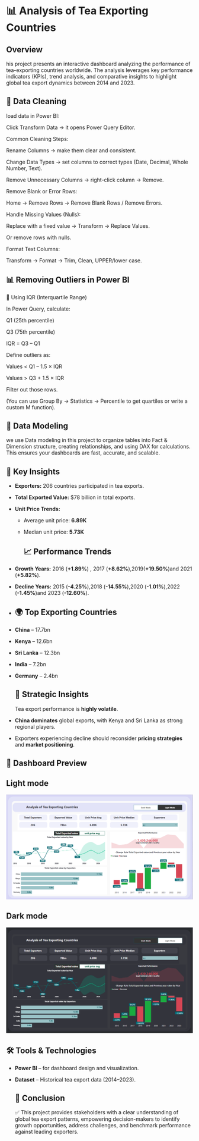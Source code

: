 # 📊 Analysis of Tea Exporting Countries

## Overview
his project presents an interactive dashboard analyzing the performance of tea-exporting countries worldwide. The analysis leverages key performance indicators (KPIs), trend analysis, and comparative insights to highlight global tea export dynamics between 2014 and 2023.

## 🧹  Data Cleaning 
 load data in Power BI:

Click Transform Data → it opens Power Query Editor.

Common Cleaning Steps:

Rename Columns → make them clear and consistent.

Change Data Types → set columns to correct types (Date, Decimal, Whole Number, Text).

Remove Unnecessary Columns → right-click column → Remove.

Remove Blank or Error Rows:

Home → Remove Rows → Remove Blank Rows / Remove Errors.

Handle Missing Values (Nulls):

Replace with a fixed value → Transform → Replace Values.

Or remove rows with nulls.

Format Text Columns:

Transform → Format → Trim, Clean, UPPER/lower case.

## 📊  Removing Outliers in Power BI
🔹  Using IQR (Interquartile Range)

In Power Query, calculate:

Q1 (25th percentile)

Q3 (75th percentile)

IQR = Q3 – Q1

Define outliers as:

Values < Q1 – 1.5 × IQR

Values > Q3 + 1.5 × IQR

Filter out those rows.

(You can use Group By → Statistics → Percentile to get quartiles or write a custom M function).

## 🔹  Data Modeling 
 we use Data modeling in this project  to organize   tables into Fact & Dimension structure, creating relationships, and using DAX for calculations. This ensures your dashboards are fast, accurate, and scalable.
## 🔑 Key Insights
- **Exporters:** 206 countries participated in tea exports.  
- **Total Exported Value:** $78 billion in total exports.  
- **Unit Price Trends:**  
  - Average unit price: **6.89K**  
  - Median unit price: **5.73K**
 
    ## 📈 Performance Trends
- **Growth Years:** 2016 (**+1.89%**) , 2017 (**+8.62%**),2019(**+19.50%**)and 2021 (**+5.82%**).  
- **Decline Years:** 2015 (**-4.25%**),2018 (**-14.55%**),2020 (**-1.01%**),2022 (**-1.45%**)and 2023 (**-12.60%**).

- ## 🌍 Top Exporting Countries
- **China** – 17.7bn  
- **Kenya** – 12.6bn  
- **Sri Lanka** – 12.3bn  
- **India** – 7.2bn  
- **Germany** – 2.4bn

  ## 🎯 Strategic Insights
  Tea export performance is **highly volatile**.  
- **China dominates** global exports, with Kenya and Sri Lanka as strong regional players.  
- Exporters experiencing decline should reconsider **pricing strategies** and **market positioning**.  
  
 
    
## 📸 Dashboard Preview
## Light mode
![Tea Export Dashboard](light.PNG)

## Dark mode
![Tea Export Dashboard](dark.PNG)

## 🛠️ Tools & Technologies
- **Power BI** – for dashboard design and visualization.  
- **Dataset** – Historical tea export data (2014–2023).

  ## 📌 Conclusion
  ✅ This project provides stakeholders with a clear understanding of global tea export patterns, empowering decision-makers to identify growth opportunities, address challenges, and benchmark performance against leading exporters.


